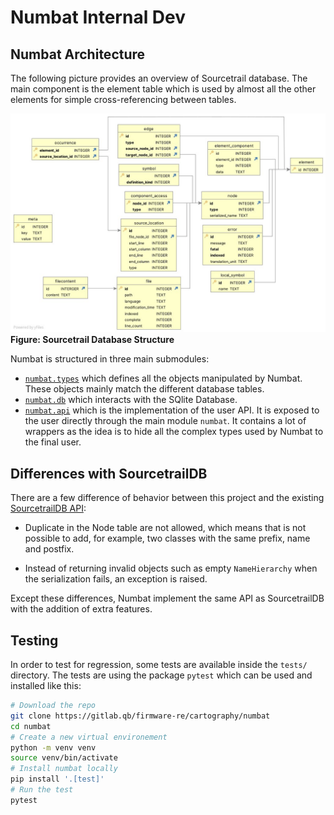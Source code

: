# Numbat Internal Dev

## Numbat Architecture

The following picture provides an overview of Sourcetrail database. The main component is the element table which is used by almost all the other elements for simple cross-referencing between tables. 

![Sourcetrail Database](../../img/sourcetrail_db.png)
**Figure: Sourcetrail Database Structure**

Numbat is structured in three main submodules:

- [`numbat.types`](types.md) which defines all the objects manipulated by Numbat. These objects mainly match the different database tables.
- [`numbat.db`](db.md) which interacts with the SQlite Database.
- [`numbat.api`](api.md) which is the implementation of the user API. It is exposed to the user directly through the main module `numbat`. It contains a lot of wrappers as the idea is to hide all the complex types used by Numbat to the final user.


## Differences with SourcetrailDB

There are a few difference of behavior between this project and the existing [SourcetrailDB API](https://github.com/CoatiSoftware/SourcetrailDB):

 - Duplicate in the Node table are not allowed, which means that is not possible to add, for example, two classes with the same prefix, name and postfix.

 - Instead of returning invalid objects such as empty `NameHierarchy` when the serialization fails, an exception is raised.

Except these differences, Numbat implement the same API as SourcetrailDB with the addition of extra features.

## Testing

In order to test for regression, some tests are available inside the `tests/` directory. The tests are 
using the package `pytest` which can be used and installed like this:

```bash
# Download the repo
git clone https://gitlab.qb/firmware-re/cartography/numbat
cd numbat
# Create a new virtual environement 
python -m venv venv
source venv/bin/activate
# Install numbat locally
pip install '.[test]'
# Run the test
pytest
```